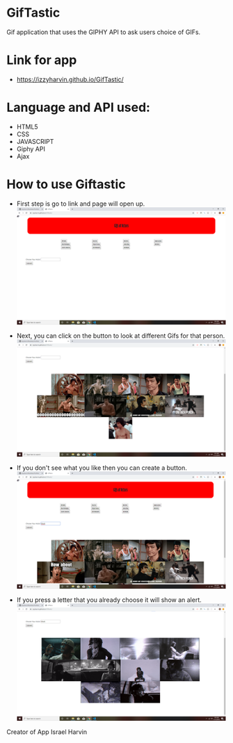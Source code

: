 # GifTastic
Gif application that uses the GIPHY API to ask users choice of GIFs.

# Link for app

- https://izzyharvin.github.io/GifTastic/

# Language and API used:

- HTML5
- CSS
- JAVASCRIPT
- Giphy API
- Ajax

# How to use Giftastic

- First step is go to link and page will open up.
![gif page](./assets/images/homepage.png)

- Next, you can click on the button to look at different Gifs for that person.
![gif page](./assets/images/results.png)

- If you don't see what you like then you can create a button.
![create button](./assets/images/createbutton.png)

- If you press a letter that you already choose it will show an alert.
![results from button](./assets/images/results2.png)

Creator of App
Israel Harvin